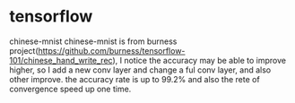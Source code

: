 # tensorflow
chinese-mnist
chinese-mnist is from burness project(https://github.com/burness/tensorflow-101/chinese_hand_write_rec), I notice the accuracy may be able to improve higher, so I add a new conv layer and change a ful conv layer, and also other improve. the accuracy rate is up to 99.2% and also the rete of convergence speed up one time.
